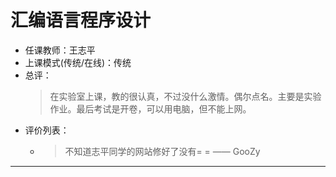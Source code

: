 # 汇编语言程序设计

- 任课教师：王志平
- 上课模式(传统/在线)：传统
- 总评：
  > 在实验室上课，教的很认真，不过没什么激情。偶尔点名。主要是实验作业。最后考试是开卷，可以用电脑，但不能上网。
- 评价列表：
  - > 不知道志平同学的网站修好了没有= = —— GooZy

---
